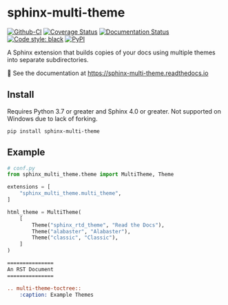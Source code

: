 # sphinx-multi-theme

[![Github-CI][github-ci]][github-link]
[![Coverage Status][codecov-badge]][codecov-link]
[![Documentation Status][rtd-badge]][rtd-link]
[![Code style: black][black-badge]][black-link]
[![PyPI][pypi-badge]][pypi-link]

[github-ci]: https://github.com/Robpol86/sphinx-multi-theme/actions/workflows/ci.yml/badge.svg?branch=main
[github-link]: https://github.com/Robpol86/sphinx-multi-theme/actions/workflows/ci.yml
[codecov-badge]: https://codecov.io/gh/Robpol86/sphinx-multi-theme/branch/main/graph/badge.svg
[codecov-link]: https://codecov.io/gh/Robpol86/sphinx-multi-theme
[rtd-badge]: https://readthedocs.org/projects/sphinx-multi-theme/badge/?version=latest
[rtd-link]: https://sphinx-multi-theme.readthedocs.io/en/latest/?badge=latest
[black-badge]: https://img.shields.io/badge/code%20style-black-000000.svg
[black-link]: https://github.com/ambv/black
[pypi-badge]: https://img.shields.io/pypi/v/sphinx-multi-theme.svg
[pypi-link]: https://pypi.org/project/sphinx-multi-theme

A Sphinx extension that builds copies of your docs using multiple themes into separate subdirectories.

📖 See the documentation at https://sphinx-multi-theme.readthedocs.io

## Install

Requires Python 3.7 or greater and Sphinx 4.0 or greater. Not supported on Windows due to lack of forking.

```shell
pip install sphinx-multi-theme
```

## Example

```python
# conf.py
from sphinx_multi_theme.theme import MultiTheme, Theme

extensions = [
    "sphinx_multi_theme.multi_theme",
]

html_theme = MultiTheme(
    [
        Theme("sphinx_rtd_theme", "Read the Docs"),
        Theme("alabaster", "Alabaster"),
        Theme("classic", "Classic"),
    ]
)
```

```rst
===============
An RST Document
===============

.. multi-theme-toctree::
    :caption: Example Themes

```
